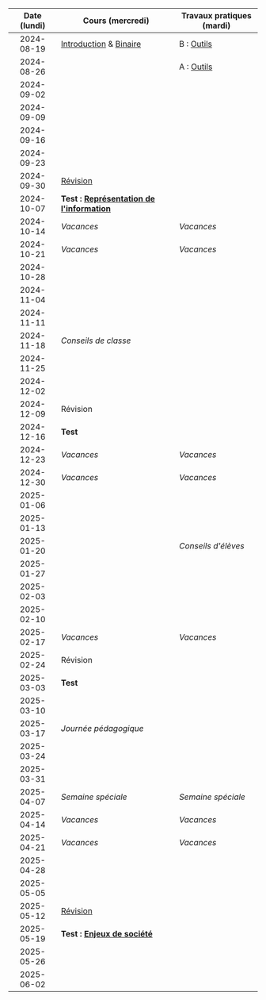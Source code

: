 | Date (lundi) | Cours (mercredi)                                                  | Travaux pratiques (mardi)          |
| :----------: | ----------------------------------------------------------------- | ---------------------------------- |
|  2024-08-19  | [Introduction](/docs/1m/intro) & [Binaire](/docs/1m/repr/binaire) | B : [Outils](/docs/1m/prog/outils) |
|  2024-08-26  |                                                                   | A : [Outils](/docs/1m/prog/outils) |
|  2024-09-02  |                                                                   |                                    |
|  2024-09-09  |                                                                   |                                    |
|  2024-09-16  |                                                                   |                                    |
|  2024-09-23  |                                                                   |                                    |
|  2024-09-30  | [Révision](/docs/1m/repr/revision)                                |                                    |
|  2024-10-07  | **Test : [Représentation de l'information](/docs/1m/repr)**       |                                    |
|  2024-10-14  | _Vacances_                                                        | _Vacances_                         |
|  2024-10-21  | _Vacances_                                                        | _Vacances_                         |
|  2024-10-28  |                                                                   |                                    |
|  2024-11-04  |                                                                   |                                    |
|  2024-11-11  |                                                                   |                                    |
|  2024-11-18  | _Conseils de classe_                                              |                                    |
|  2024-11-25  |                                                                   |                                    |
|  2024-12-02  |                                                                   |                                    |
|  2024-12-09  | Révision                                                          |                                    |
|  2024-12-16  | **Test**                                                          |                                    |
|  2024-12-23  | _Vacances_                                                        | _Vacances_                         |
|  2024-12-30  | _Vacances_                                                        | _Vacances_                         |
|  2025-01-06  |                                                                   |                                    |
|  2025-01-13  |                                                                   |                                    |
|  2025-01-20  |                                                                   | _Conseils d'élèves_                |
|  2025-01-27  |                                                                   |                                    |
|  2025-02-03  |                                                                   |                                    |
|  2025-02-10  |                                                                   |                                    |
|  2025-02-17  | _Vacances_                                                        | _Vacances_                         |
|  2025-02-24  | Révision                                                          |                                    |
|  2025-03-03  | **Test**                                                          |                                    |
|  2025-03-10  |                                                                   |                                    |
|  2025-03-17  | _Journée pédagogique_                                             |                                    |
|  2025-03-24  |                                                                   |                                    |
|  2025-03-31  |                                                                   |                                    |
|  2025-04-07  | _Semaine spéciale_                                                | _Semaine spéciale_                 |
|  2025-04-14  | _Vacances_                                                        | _Vacances_                         |
|  2025-04-21  | _Vacances_                                                        | _Vacances_                         |
|  2025-04-28  |                                                                   |                                    |
|  2025-05-05  |                                                                   |                                    |
|  2025-05-12  | [Révision](/docs/1m/enje/revision)                                |                                    |
|  2025-05-19  | **Test : [Enjeux de société](/docs/1m/enje)**                     |                                    |
|  2025-05-26  |                                                                   |                                    |
|  2025-06-02  |                                                                   |                                    |
